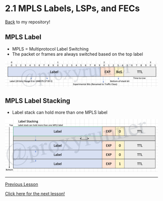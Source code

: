 # 2.1 MPLS Labels, LSPs, and FECs

[Back](./README.md) to my repository!

## MPLS Label

* MPLS = Multiprotocol Label Switching
* The packet or frames are always switched based on the top label

![MPLS Label Anatomy](./img/MPLS-label_FINAL.png)

## MPLS Label Stacking

* Label stack can hold more than one MPLS label

![MPLS Label Stacking](./img/MPLS-label-stacking.png)

___

[Previous Lesson](./1.md)

[Click here for the next lesson!](./2.2.md)
